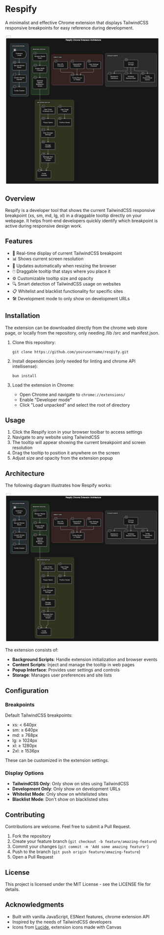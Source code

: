 # Respify

A minimalist and effective Chrome extension that displays TailwindCSS responsive breakpoints for easy reference during development.

![Respify Screenshot](diagram.png)

## Overview

Respify is a developer tool that shows the current TailwindCSS responsive breakpoint (xs, sm, md, lg, xl) in a draggable tooltip directly on your webpage. It helps front-end developers quickly identify which breakpoint is active during responsive design work.

## Features

- 📱 Real-time display of current TailwindCSS breakpoint
- 📊 Shows current screen resolution
- 🔄 Updates automatically when resizing the browser
- 🖱️ Draggable tooltip that stays where you place it
- ⚙️ Customizable tooltip size and opacity
- 🔍 Smart detection of TailwindCSS usage on websites
- 📋 Whitelist and blacklist functionality for specific sites
- 🛠️ Development mode to only show on development URLs

## Installation

The extension can be downloaded directly from the chrome web store page, or locally from the repository, only needing /lib /src and manifest.json.

1. Clone this repository:

   ```
   git clone https://github.com/yourusername/respify.git
   ```

2. Install dependencies (only needed for linting and chrome API intellisense):

   ```
   bun install
   ```

3. Load the extension in Chrome:
   - Open Chrome and navigate to `chrome://extensions/`
   - Enable "Developer mode"
   - Click "Load unpacked" and select the root of directory

## Usage

1. Click the Respify icon in your browser toolbar to access settings
2. Navigate to any website using TailwindCSS
3. The tooltip will appear showing the current breakpoint and screen resolution
4. Drag the tooltip to position it anywhere on the screen
5. Adjust size and opacity from the extension popup

## Architecture

The following diagram illustrates how Respify works:

![Respify Architecture Diagram](diagram.png)

The extension consists of:

- **Background Scripts**: Handle extension initialization and browser events
- **Content Scripts**: Inject and manage the tooltip in web pages
- **Popup Interface**: Provides user settings and controls
- **Storage**: Manages user preferences and site lists

## Configuration

### Breakpoints

Default TailwindCSS breakpoints:

- xs: < 640px
- sm: ≥ 640px
- md: ≥ 768px
- lg: ≥ 1024px
- xl: ≥ 1280px
- 2xl: ≥ 1536px

These can be customized in the extension settings.

### Display Options

- **TailwindCSS Only**: Only show on sites using TailwindCSS
- **Development Only**: Only show on development URLs
- **Whitelist Mode**: Only show on whitelisted sites
- **Blacklist Mode**: Don't show on blacklisted sites

## Contributing

Contributions are welcome. Feel free to submit a Pull Request.

1. Fork the repository
2. Create your feature branch (`git checkout -b feature/amazing-feature`)
3. Commit your changes (`git commit -m 'Add some amazing feature'`)
4. Push to the branch (`git push origin feature/amazing-feature`)
5. Open a Pull Request

## License

This project is licensed under the MIT License - see the LICENSE file for details.

## Acknowledgments

- Built with vanilla JavaScript, ESNext features, chrome extension API
- Inspired by the needs of TailwindCSS developers
- Icons from [Lucide](https://lucide.dev/), extension icons made with Canvas
